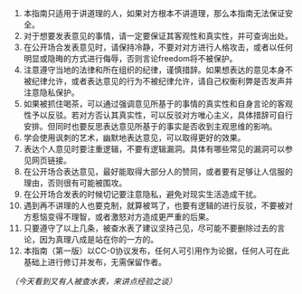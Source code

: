 1. 本指南只适用于讲道理的人，如果对方根本不讲道理，那么本指南无法保证安全。  
2. 对于想要发表意见的事情，请一定要保证其客观性和真实性，并可查询出处。  
3. 在公开场合发表意见时，请保持冷静，不要对对方进行人格攻击，或者以任何明显或隐晦的方式进行侮辱，否则言论freedom将不被保护。  
4. 注意遵守当地的法律和所在组织的纪律，谨慎措辞。如果想表达的意见本身不被纪律允许，或者表达意见的行为不被纪律允许，请自己权衡利弊是否发声并注意隐私保护。  
5. 如果被抓住喝茶，可以通过强调意见所基于的事情的真实性和自身言论的客观性予以反驳。若对方否认其真实性，可以反驳对方唯心主义，具体措辞可自行安排。但同时也要反思表达意见所基于的事实是否收到主观思维的影响。  
6. 学会使用讽刺的艺术，幽默地表达意见，可以取得更好的效果。  
7. 表达个人意见时要注重逻辑，不要有逻辑漏洞。具体有哪些常见的漏洞可以参见网页链接。  
8. 在公开场合表达意见，最好能取得大部分人的赞同，或者要有足够让人信服的理由，否则很有可能被围攻。  
9. 在公开场合发表的时候切记要注意隐私，避免对现实生活造成干扰。  
10. 遇到再不讲理的人也要克制，就算被骂了，也要有逻辑的进行反驳，不要被对方惹恼变得不理智，或者激怒对方造成更严重的后果。  
11. 只要遵守了以上几条，被查水表了建议坚持己见，尽可能不要删除过去的言论，因为真理八成是站在你的一方的。  
12. 本指南（第一版）以CC-0协议发布，任何人可引用作为论据，任何人可在此基础上进行修订并发布，无需保留作者。

*（今天看到又有人被查水表，来讲点经验之谈）*